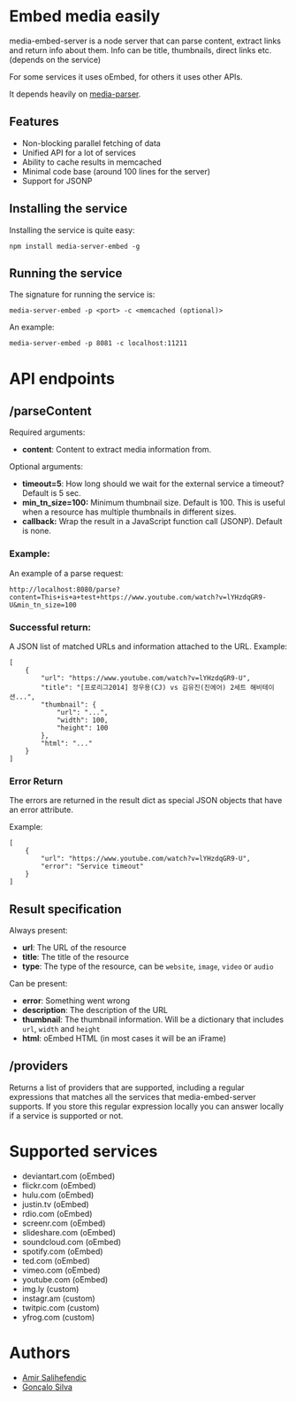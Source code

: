 # Embed media easily
media-embed-server is a node server that can parse content, extract links and return info about them. Info can be title, thumbnails, direct links etc. (depends on the service)

For some services it uses oEmbed, for others it uses other APIs.

It depends heavily on [media-parser](https://github.com/Doist/media-parser).


## Features
* Non-blocking parallel fetching of data
* Unified API for a lot of services
* Ability to cache results in memcached
* Minimal code base (around 100 lines for the server)
* Support for JSONP


## Installing the service
Installing the service is quite easy:
    
    npm install media-server-embed -g


## Running the service
The signature for running the service is:

    media-server-embed -p <port> -c <memcached (optional)>

An example:
    
    media-server-embed -p 8081 -c localhost:11211
    

# API endpoints

## /parseContent
Required arguments:
* **content**: Content to extract media information from.

Optional arguments:
* **timeout=5**: How long should we wait for the external service a timeout? Default is 5 sec.
* **min_tn_size=100:** Minimum thumbnail size. Default is 100. This is useful when a resource has multiple thumbnails in different sizes.
* **callback:** Wrap the result in a JavaScript function call (JSONP). Default is none.

### Example:
    
An example of a parse request:

    http://localhost:8080/parse?content=This+is+a+test+https://www.youtube.com/watch?v=lYHzdqGR9-U&min_tn_size=100

### Successful return:

A JSON list of matched URLs and information attached to the URL. Example:

    [
        {
            "url": "https://www.youtube.com/watch?v=lYHzdqGR9-U",
            "title": "[프로리그2014] 정우용(CJ) vs 김유진(진에어) 2세트 해비테이션...",
            "thumbnail": {
                "url": "...",
                "width": 100,
                "height": 100
            },
            "html": "..."
        }
    ]
        
### Error Return
The errors are returned in the result dict as special JSON objects that have an error attribute. 

Example:

    [
        {
            "url": "https://www.youtube.com/watch?v=lYHzdqGR9-U",
            "error": "Service timeout"
        }
    ] 


## Result specification

Always present:
* **url**: The URL of the resource
* **title**: The title of the resource
* **type**: The type of the resource, can be `website`, `image`, `video` or `audio`

Can be present:
* **error**: Something went wrong
* **description**: The description of the URL
* **thumbnail**: The thumbnail information. Will be a dictionary that includes `url`, `width` and `height`
* **html**: oEmbed HTML (in most cases it will be an iFrame)


## /providers
Returns a list of providers that are supported, including a regular expressions that matches all the services that media-embed-server supports. If you store this regular expression locally you can answer locally if a service is supported or not.


Supported services
==================
- deviantart.com (oEmbed)
- flickr.com (oEmbed)
- hulu.com (oEmbed)
- justin.tv (oEmbed)
- rdio.com  (oEmbed)
- screenr.com  (oEmbed)
- slideshare.com (oEmbed)
- soundcloud.com (oEmbed)
- spotify.com (oEmbed)
- ted.com (oEmbed)
- vimeo.com (oEmbed)
- youtube.com (oEmbed)
- img.ly (custom)
- instagr.am (custom)
- twitpic.com (custom)
- yfrog.com (custom)


Authors
=======
* [Amir Salihefendic](https://github.com/amix)
* [Gonçalo Silva](https://github.com/goncalossilva)
